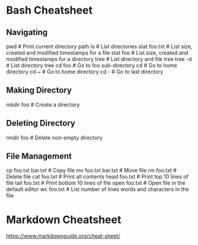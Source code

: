 # Bash Cheatsheet
## Navigating
pwd                       # Print current directory path
ls                        # List directories
stat foo.txt              # List size, created and modified timestamps for a file
stat foo                  # List size, created and modified timestamps for a directory
tree                      # List directory and file tree
tree -d                   # List directory tree
cd foo                    # Go to foo sub-directory
cd                        # Go to home directory
cd ~                      # Go to home directory
cd -                      # Go to last directory

## Making Directory
mkdir foo                        # Create a directory

## Deleting Directory
rmdir foo                        # Delete non-empty directory

## File Management
cp foo.txt bar.txt                                # Copy file
mv foo.txt bar.txt                                # Move file
rm foo.txt                                        # Delete file
cat foo.txt            # Print all contents
head foo.txt           # Print top 10 lines of file
tail foo.txt           # Print bottom 10 lines of file
open foo.txt           # Open file in the default editor
wc foo.txt             # List number of lines words and characters in the file

# Markdown Cheatsheet
https://www.markdownguide.org/cheat-sheet/
